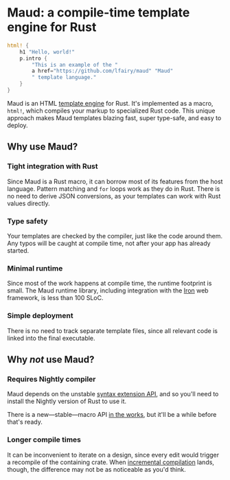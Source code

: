 # Maud: a compile-time template engine for Rust

```rust
html! {
    h1 "Hello, world!"
    p.intro {
        "This is an example of the "
        a href="https://github.com/lfairy/maud" "Maud"
        " template language."
    }
}
```

Maud is an HTML [template engine] for Rust. It's implemented as a macro, `html!`, which compiles your markup to specialized Rust code. This unique approach makes Maud templates blazing fast, super type-safe, and easy to deploy.

[template engine]: https://www.simple-is-better.org/template/

## Why use Maud?

### Tight integration with Rust

Since Maud is a Rust macro, it can borrow most of its features from the host language. Pattern matching and `for` loops work as they do in Rust. There is no need to derive JSON conversions, as your templates can work with Rust values directly.

### Type safety

Your templates are checked by the compiler, just like the code around them. Any typos will be caught at compile time, not after your app has already started.

### Minimal runtime

Since most of the work happens at compile time, the runtime footprint is small. The Maud runtime library, including integration with the [Iron] web framework, is less than 100 SLoC.

[Iron]: http://ironframework.io/

### Simple deployment

There is no need to track separate template files, since all relevant code is linked into the final executable.

## Why *not* use Maud?

### Requires Nightly compiler

Maud depends on the unstable [syntax extension API], and so you'll need to install the Nightly version of Rust to use it.

There is a new—stable—macro API [in the works][macros 2.0], but it'll be a while before that's ready.

[syntax extension API]: https://doc.rust-lang.org/book/compiler-plugins.html
[macros 2.0]: http://www.ncameron.org/blog/macros-in-rust-pt5/

### Longer compile times

It can be inconvenient to iterate on a design, since every edit would trigger a recompile of the containing crate. When [incremental compilation] lands, though, the difference may not be as noticeable as you'd think.

[incremental compilation]: https://blog.rust-lang.org/2016/09/08/incremental.html
